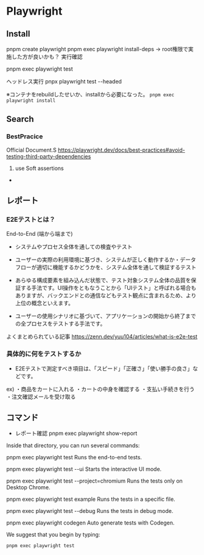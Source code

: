 # Playwright

## Install

pnpm create playwright
pnpm exec playwright install-deps
-> root権限で実施した方が良いかも？
実行確認

 pnpm exec playwright test

ヘッドレス実行
pnpx playwright test --headed

※コンテナをrebuildしたせいか、installから必要になった。
`pnpm exec playwright install`

## Search

### BestPracice

Official Document.S
https://playwright.dev/docs/best-practices#avoid-testing-third-party-dependencies

1. use Soft assertions
- 


## レポート

### E2Eテストとは？

End-to-End (端から端まで)

- システムやプロセス全体を通しての検査やテスト

- ユーザーの実際の利用環境に基づき、システムが正しく動作するか・データフローが適切に機能するかどうかを、システム全体を通して検証するテスト

- あらゆる構成要素を組み込んだ状態で、テスト対象システム全体の品質を保証する手法です。UI操作をともなうことから「UIテスト」と呼ばれる場合もありますが、バックエンドとの通信などもテスト観点に含まれるため、より上位の概念といえます。

- ユーザーの使用シナリオに基づいて、アプリケーションの開始から終了までの全プロセスをテストする手法です。


よくまとめられている記事
https://zenn.dev/yuu104/articles/what-is-e2e-test

### 具体的に何をテストするか

- E2Eテストで測定すべき項目は、「スピード」「正確さ」「使い勝手の良さ」などです。

ex)
・商品をカートに入れる
・カートの中身を確認する
・支払い手続きを行う
・注文確認メールを受け取る

## コマンド

- レポート確認
 pnpm exec playwright show-report

 Inside that directory, you can run several commands:

  pnpm exec playwright test
    Runs the end-to-end tests.

  pnpm exec playwright test --ui
    Starts the interactive UI mode.

  pnpm exec playwright test --project=chromium
    Runs the tests only on Desktop Chrome.

  pnpm exec playwright test example
    Runs the tests in a specific file.

  pnpm exec playwright test --debug
    Runs the tests in debug mode.

  pnpm exec playwright codegen
    Auto generate tests with Codegen.

We suggest that you begin by typing:

    pnpm exec playwright test